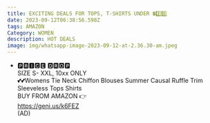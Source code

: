 ```yaml
---
title: EXCITING DEALS FOR TOPS, T-SHIRTS UNDER 💲2️⃣0️⃣
date: 2023-09-12T06:38:56.598Z
tags: AMAZON
Category: WOMEN
description: HOT DEALS
image: img/whatsapp-image-2023-09-12-at-2.36.30-am.jpeg
---
```

* <!--StartFragment-->

  🅿🆁🅸🅲🅴 🅳🆁🅾🅿\
  SIZE S- XXL, 10xx ONLY\
  💕💕Womens Tie Neck Chiffon Blouses Summer Causal Ruffle Trim Sleeveless Tops Shirts\
  BUY FROM AMAZON 👉\
  <https://geni.us/k6FEZ>\
  (AD)

  <!--EndFragment--> 

  ![]()